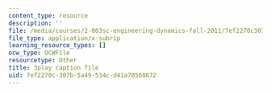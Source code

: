 ```yaml
---
content_type: resource
description: ''
file: /media/courses/2-003sc-engineering-dynamics-fall-2011/7ef2270c307b5a49534cd41a78568672_pYZMNOuRwk0.srt
file_type: application/x-subrip
learning_resource_types: []
ocw_type: OCWFile
resourcetype: Other
title: 3play caption file
uid: 7ef2270c-307b-5a49-534c-d41a78568672
---
```

